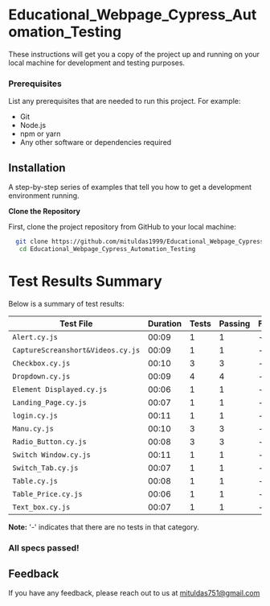 
# Educational_Webpage_Cypress_Automation_Testing

These instructions will get you a copy of the project up and running on your local machine for development and testing purposes.




### Prerequisites

List any prerequisites that are needed to run this project. For example:

- Git
- Node.js
- npm or yarn
- Any other software or dependencies required



## Installation

A step-by-step series of examples that tell you how to get a development environment running.

**Clone the Repository**

 First, clone the project repository from GitHub to your local machine:

```bash
  git clone https://github.com/mituldas1999/Educational_Webpage_Cypress_Automation_Testing
   cd Educational_Webpage_Cypress_Automation_Testing
```
    

# Test Results Summary

Below is a summary of test results:

| Test File                          | Duration | Tests | Passing | Failing | Pending | Skipped |
|------------------------------------|----------|-------|---------|---------|---------|---------|
| `Alert.cy.js`                      | 00:09    | 1     | 1       | -       | -       | -       |
| `CaptureScreanshort&Videos.cy.js`  | 00:09    | 1     | 1       | -       | -       | -       |
| `Checkbox.cy.js`                   | 00:10    | 3     | 3       | -       | -       | -       |
| `Dropdown.cy.js`                   | 00:09    | 4     | 4       | -       | -       | -       |
| `Element Displayed.cy.js`          | 00:06    | 1     | 1       | -       | -       | -       |
| `Landing_Page.cy.js`               | 00:07    | 1     | 1       | -       | -       | -       |
| `login.cy.js`                      | 00:11    | 1     | 1       | -       | -       | -       |
| `Manu.cy.js`                       | 00:10    | 3     | 3       | -       | -       | -       |
| `Radio_Button.cy.js`               | 00:08    | 3     | 3       | -       | -       | -       |
| `Switch Window.cy.js`              | 00:11    | 1     | 1       | -       | -       | -       |
| `Switch_Tab.cy.js`                 | 00:07    | 1     | 1       | -       | -       | -       |
| `Table.cy.js`                      | 00:08    | 1     | 1       | -       | -       | -       |
| `Table_Price.cy.js`                | 00:06    | 1     | 1       | -       | -       | -       |
| `Text_box.cy.js`                   | 00:07    | 1     | 1       | -       | -       | -       |

**Note:** '-' indicates that there are no tests in that category.

### All specs passed!

## Feedback

If you have any feedback, please reach out to us at mituldas751@gmail.com
